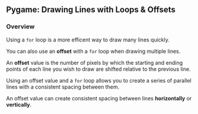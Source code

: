 ## Pygame: Drawing Lines with Loops & Offsets

### Overview

Using a `for` loop is a more efficent way to draw many lines quickly.

You can also use an **offset** with a `for` loop when drawing multiple lines.

An **offset** value is the number of pixels by which the starting and ending points of each line you wish to draw are shifted relative to the previous line. 

Using an offset value and a `for` loop allows you to create a series of parallel lines with a consistent spacing between them.

An offset value can create consistent spacing between lines **horizontally** or **vertically**.
